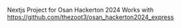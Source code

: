 Nextjs Project for Osan Hackerton 2024
Works with https://github.com/thezoot3/osan_hackerton2024_express
